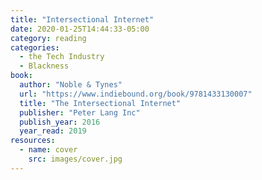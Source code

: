 ```yaml
---
title: "Intersectional Internet"
date: 2020-01-25T14:44:33-05:00
category: reading
categories:
  - the Tech Industry
  - Blackness
book:
  author: "Noble & Tynes"
  url: "https://www.indiebound.org/book/9781433130007"
  title: "The Intersectional Internet"
  publisher: "Peter Lang Inc"
  publish_year: 2016
  year_read: 2019
resources:
  - name: cover
    src: images/cover.jpg
---
```


